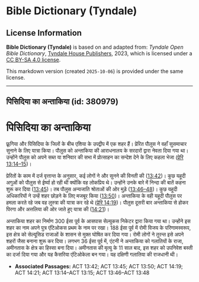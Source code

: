 # Bible Dictionary (Tyndale)

## License Information

**Bible Dictionary (Tyndale)** is based on and adapted from: _Tyndale Open Bible Dictionary_, [Tyndale House Publishers](https://tyndaleopenresources.com/), 2023, which is licensed under a [CC BY-SA 4.0 license](https://creativecommons.org/licenses/by-sa/4.0/legalcode.en).

This markdown version (created `2025-10-06`) is provided under the same license.



--------------------------------

## पिसिदिया का अन्ताकिया (id: 380979)

पिसिदिया का अन्ताकिया
=====================

फ्रूगिया और पिसिदिया के जिलों के बीच एशिया के उपद्वीप में एक शहर हैं। प्रेरित पौलुस ने वहाँ सुसमाचार सुनाने के लिए यात्रा किया। पौलुस को अन्ताकिया की आराधनालय के सरदारों द्वारा नेवता दिया गया था। उन्होंने पौलुस को अपने सब्त या शनिवार की सभा में प्रोत्साहन का सन्देश देने के लिए कहला भेजा ([प्रेरि 13:14–15](https://ref.ly/Acts13:14-Acts13:15))।

प्रेरितों के काम में दर्ज वृत्तान्त के अनुसार, कई लोगों ने और सुनने की विनती की ([13:42](https://ref.ly/Acts13:42))। कुछ यहूदी अगुओं को पौलुस से ईर्ष्या हो रही थी क्योंकि वह लोकप्रिय थे। उन्होंने उनके बारे में निन्दा की बातें कहना शुरू कर दिया ([13:45](https://ref.ly/Acts13:45))। तब पौलुस अन्यजाति श्रोताओं की ओर मुड़े ([13:46–48](https://ref.ly/Acts13:46-Acts13:48))। कुछ यहूदी अधिकारियों ने उन्हें शहर छोड़ने के लिए मजबूर किया ([13:50](https://ref.ly/Acts13:50))। अन्ताकिया के वही यहूदी पौलुस पर हमला करते रहे जब वह लुस्त्रा की यात्रा कर रहे थे ([प्रेरि 14:19](https://ref.ly/Acts14:19))। पौलुस दूसरी बार अन्ताकिया से होकर पिरगा और अत्तलिया की ओर जाते हुए यात्रा की ([14:21](https://ref.ly/Acts14:21))।

अन्ताकिया शहर का निर्माण 300 ईसा पूर्व के आसपास सेल्युकस निकेटर द्वारा किया गया था। उन्होंने इस शहर का नाम अपने पुत्र एंटिओकस प्रथम के नाम पर रखा। 188 ईसा पूर्व में रोमी विजय के परिणामस्वरूप, इस क्षेत्र को सेल्यूसिड राजाओं के शासन से मुक्त घोषित कर दिया गया। रोमी लोगों ने तुरन्त इसे अपने शहरों जैसा बनाना शुरू कर दिया। लगभग 36 ईसा पूर्व में, एंटनी ने अन्ताकिया को गलातियों के राजा, अमीनतास के क्षेत्र का हिस्सा बना दिया। अमीनतास की मृत्यु के 11 साल बाद, इस शहर को उपनिवेश बस्ती का दर्जा दिया गया और यह कैसरिया एंटिओकेला बन गया। यह दक्षिणी गलातिया की राजधानी थी।

* **Associated Passages:** ACT 13:42; ACT 13:45; ACT 13:50; ACT 14:19; ACT 14:21; ACT 13:14–ACT 13:15; ACT 13:46–ACT 13:48

